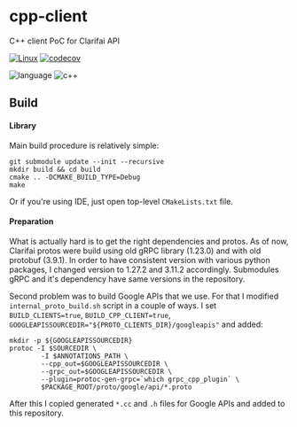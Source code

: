 # cpp-client

C++ client PoC for Clarifai API

[![Linux](https://github.com/taras-clarifai/cpp-client/workflows/Linux/badge.svg?branch=master)](https://github.com/taras-clarifai/cpp-client/actions)
[![codecov](https://codecov.io/gh/taras-clarifai/cpp-client/branch/master/graph/badge.svg)](https://codecov.io/gh/taras-clarifai/cpp-client)

![language](https://img.shields.io/badge/language-c++-blue.svg)
![c++](https://img.shields.io/badge/std-c++14-blue.svg) 

## Build

#### Library

Main build procedure is relatively simple:

```
git submodule update --init --recursive
mkdir build && cd build
cmake .. -DCMAKE_BUILD_TYPE=Debug
make
```

Or if you're using IDE, just open top-level `CMakeLists.txt` file.

#### Preparation

What is actually hard is to get the right dependencies and protos. As of now, Clarifai protos were build using old gRPC library (1.23.0) and with old protobuf (3.9.1). In order to have consistent version with various python packages, I changed version to 1.27.2 and 3.11.2 accordingly. Submodules gRPC and it's dependency have same versions in the repository.

Second problem was to build Google APIs that we use. For that I modified `internal_proto_build.sh` script in a couple of ways. I set `BUILD_CLIENTS=true`, `BUILD_CPP_CLIENT=true`, `GOOGLEAPISSOURCEDIR="${PROTO_CLIENTS_DIR}/googleapis"` and added:

```
mkdir -p ${GOOGLEAPISSOURCEDIR}
protoc -I $SOURCEDIR \
        -I $ANNOTATIONS_PATH \
        --cpp_out=$GOOGLEAPISSOURCEDIR \
        --grpc_out=$GOOGLEAPISSOURCEDIR \
        --plugin=protoc-gen-grpc=`which grpc_cpp_plugin` \
        $PACKAGE_ROOT/proto/google/api/*.proto
```

After this I copied generated `*.cc` and `.h` files for Google APIs and added to this repository.